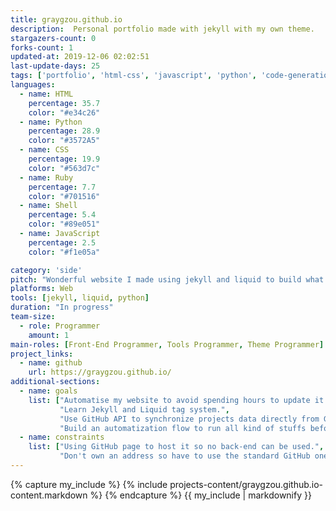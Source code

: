 ```yaml
---
title: graygzou.github.io
description:  Personal portfolio made with jekyll with my own theme.
stargazers-count: 0
forks-count: 1
updated-at: 2019-12-06 02:02:51
last-update-days: 25
tags: ['portfolio', 'html-css', 'javascript', 'python', 'code-generation', 'github-api']
languages: 
  - name: HTML
    percentage: 35.7
    color: "#e34c26"
  - name: Python
    percentage: 28.9
    color: "#3572A5"
  - name: CSS
    percentage: 19.9
    color: "#563d7c"
  - name: Ruby
    percentage: 7.7
    color: "#701516"
  - name: Shell
    percentage: 5.4
    color: "#89e051"
  - name: JavaScript
    percentage: 2.5
    color: "#f1e05a"

category: 'side'
pitch: "Wonderful website I made using jekyll and liquid to build what I want. Using Github API also."
platforms: Web
tools: [jekyll, liquid, python]
duration: "In progress"
team-size:
  - role: Programmer
    amount: 1
main-roles: [Front-End Programmer, Tools Programmer, Theme Programmer]
project_links:
  - name: github
    url: https://graygzou.github.io/
additional-sections:
  - name: goals
    list: ["Automatise my website to avoid spending hours to update it.",
           "Learn Jekyll and Liquid tag system.",
           "Use GitHub API to synchronize projects data directly from GitHub.",
           "Build an automatization flow to run all kind of stuffs before deploying it to GitHub."]
  - name: constraints
    list: ["Using GitHub page to host it so no back-end can be used.",
           "Don't own an address so have to use the standard GitHub one."]
---
```

<!---
Gregoire Boiron <gregoire.boiron@gmail.com>
Copyright (c) 2018-2019 Gregoire Boiron  All Rights Reserved.
--->

{% capture my_include %}
{% include projects-content/graygzou.github.io-content.markdown %}
{% endcapture %}
{{ my_include | markdownify }}
